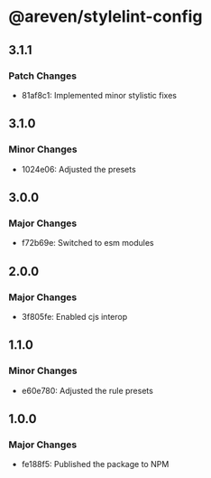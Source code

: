 # @areven/stylelint-config

## 3.1.1

### Patch Changes

- 81af8c1: Implemented minor stylistic fixes

## 3.1.0

### Minor Changes

- 1024e06: Adjusted the presets

## 3.0.0

### Major Changes

- f72b69e: Switched to esm modules

## 2.0.0

### Major Changes

- 3f805fe: Enabled cjs interop

## 1.1.0

### Minor Changes

- e60e780: Adjusted the rule presets

## 1.0.0

### Major Changes

- fe188f5: Published the package to NPM

